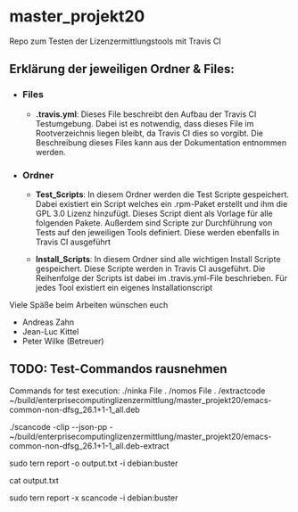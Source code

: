 # master_projekt20
Repo zum Testen der Lizenzermittlungstools mit Travis CI

## Erklärung der jeweiligen Ordner & Files:
* ### Files
  * **.travis.yml**: Dieses File beschreibt den Aufbau der Travis CI Testumgebung. Dabei ist es notwendig, dass dieses File im Rootverzeichnis liegen bleibt, da Travis CI dies so vorgibt. Die Beschreibung dieses Files kann aus der Dokumentation entnommen werden.

* ### Ordner
  * **Test_Scripts**: In diesem Ordner werden die Test Scripte gespeichert. Dabei existiert ein Script welches ein .rpm-Paket erstellt und ihm die GPL 3.0 Lizenz hinzufügt. Dieses Script dient als Vorlage für alle folgenden Pakete. Außerdem sind Scripte zur Durchführung von Tests auf den jeweiligen Tools definiert. Diese werden ebenfalls in Travis CI ausgeführt

  * **Install_Scripts**: In diesem Ordner sind alle wichtigen Install Scripte gespeichert. Diese Scripte werden in Travis CI ausgeführt. Die Reihenfolge der Scripts ist dabei im .travis.yml-File beschrieben. Für jedes Tool existiert ein eigenes Installationscript

Viele Späße beim Arbeiten wünschen euch
* Andreas Zahn
* Jean-Luc Kittel
* Peter Wilke (Betreuer)

## TODO: Test-Commandos rausnehmen

Commands for test execution:
./ninka File 
.
/nomos File
.
/extractcode ~/build/enterprisecomputinglizenzermittlung/master_projekt20/emacs-common-non-dfsg_26.1+1-1_all.deb

./scancode -clip --json-pp - ~/build/enterprisecomputinglizenzermittlung/master_projekt20/emacs-common-non-dfsg_26.1+1-1_all.deb-extract

sudo tern report -o output.txt -i debian:buster

cat output.txt

sudo tern report -x scancode -i debian:buster
